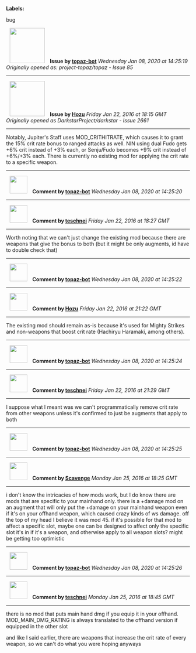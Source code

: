 **Labels:**

bug



<a href="https://github.com/topaz-bot"><img src="https://avatars3.githubusercontent.com/u/59651103?v=4" width="96" height="96" hspace="10"></img></a> **Issue by [topaz-bot](https://github.com/topaz-bot)**
_Wednesday Jan 08, 2020 at 14:25:19_
_Originally opened as: project-topaz/topaz - Issue 85_

----

<a href="https://github.com/Hozu"><img src="https://avatars3.githubusercontent.com/u/12777366?v=4"  width="96" height="96" hspace="10"></img></a> **Issue by [Hozu](https://github.com/Hozu)**
_Friday Jan 22, 2016 at 18:15 GMT_
_Originally opened as DarkstarProject/darkstar - Issue 2661_

----

Notably, Jupiter's Staff uses MOD_CRITHITRATE, which causes it to grant the 15% crit rate bonus to ranged attacks as well. NIN using dual Fudo gets +6% crit instead of +3% each, or Senju/Fudo becomes +9% crit instead of +6%/+3% each. There is currently no existing mod for applying the crit rate to a specific weapon.




----
<a href="https://github.com/topaz-bot"><img src="https://avatars3.githubusercontent.com/u/59651103?v=4" width="48" height="48" hspace="10"></img></a> **Comment by [topaz-bot](https://github.com/topaz-bot)**
_Wednesday Jan 08, 2020 at 14:25:20_

----

<a href="https://github.com/teschnei"><img src="https://avatars3.githubusercontent.com/u/1149183?v=4"  width="48" height="48" hspace="10"></img></a> **Comment by [teschnei](https://github.com/teschnei)**
_Friday Jan 22, 2016 at 18:27 GMT_

----

Worth noting that we can't just change the existing mod because there are
weapons that give the bonus to both (but it might be only augments, id have
to double check that)




----
<a href="https://github.com/topaz-bot"><img src="https://avatars3.githubusercontent.com/u/59651103?v=4" width="48" height="48" hspace="10"></img></a> **Comment by [topaz-bot](https://github.com/topaz-bot)**
_Wednesday Jan 08, 2020 at 14:25:22_

----

<a href="https://github.com/Hozu"><img src="https://avatars3.githubusercontent.com/u/12777366?v=4"  width="48" height="48" hspace="10"></img></a> **Comment by [Hozu](https://github.com/Hozu)**
_Friday Jan 22, 2016 at 21:22 GMT_

----

The existing mod should remain as-is because it's used for Mighty Strikes and non-weapons that boost crit rate (Hachiryu Haramaki, among others).




----
<a href="https://github.com/topaz-bot"><img src="https://avatars3.githubusercontent.com/u/59651103?v=4" width="48" height="48" hspace="10"></img></a> **Comment by [topaz-bot](https://github.com/topaz-bot)**
_Wednesday Jan 08, 2020 at 14:25:24_

----

<a href="https://github.com/teschnei"><img src="https://avatars3.githubusercontent.com/u/1149183?v=4"  width="48" height="48" hspace="10"></img></a> **Comment by [teschnei](https://github.com/teschnei)**
_Friday Jan 22, 2016 at 21:29 GMT_

----

I suppose what I meant was we can't programmatically remove crit rate from
other weapons unless it's confirmed to just be augments that apply to both




----
<a href="https://github.com/topaz-bot"><img src="https://avatars3.githubusercontent.com/u/59651103?v=4" width="48" height="48" hspace="10"></img></a> **Comment by [topaz-bot](https://github.com/topaz-bot)**
_Wednesday Jan 08, 2020 at 14:25:25_

----

<a href="https://github.com/Scavenge"><img src="https://avatars2.githubusercontent.com/u/9778206?v=4"  width="48" height="48" hspace="10"></img></a> **Comment by [Scavenge](https://github.com/Scavenge)**
_Monday Jan 25, 2016 at 18:25 GMT_

----

i don't know the intricacies of how mods work, but I do know there are mods that are specific to your mainhand only.  there is a +damage mod on an augment that will only put the +damage on your mainhand weapon even if it's on your offhand weapon, which caused crazy kinds of ws damage.  off the top of my head I believe it was mod 45.  if it's possible for that mod to affect a specific slot, maybe one can be designed to affect only the specific slot it's in if it's a weapon, and otherwise apply to all weapon slots?  might be getting too optimistic




----
<a href="https://github.com/topaz-bot"><img src="https://avatars3.githubusercontent.com/u/59651103?v=4" width="48" height="48" hspace="10"></img></a> **Comment by [topaz-bot](https://github.com/topaz-bot)**
_Wednesday Jan 08, 2020 at 14:25:26_

----

<a href="https://github.com/teschnei"><img src="https://avatars3.githubusercontent.com/u/1149183?v=4"  width="48" height="48" hspace="10"></img></a> **Comment by [teschnei](https://github.com/teschnei)**
_Monday Jan 25, 2016 at 18:45 GMT_

----

there is no mod that puts main hand dmg if you equip it in your offhand.  MOD_MAIN_DMG_RATING is always translated to the offhand version if equipped in the other slot

and like I said earlier, there are weapons that increase the crit rate of every weapon, so we can't do what you were hoping anyways


